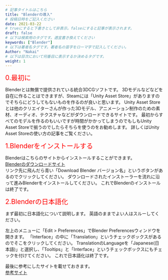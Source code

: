 ```yaml
---
# 記事タイトルはこちら
title: "Blenderの導入"
# 投稿日時をご記入ください
date: 2021-03-22
# trueにすると下書きとして非表示。falseにすると記事が表示されます。
draft: false
# 以下は検索用のタグです。適宜書き換えてください
keywords: ["Blender"]
# 以下は著者名タグです。著者名の苗字をローマ字で記入してください。
Author: "Nakai"
# 以下は目次において何番目に表示するか決めるタグです。
weight: 1
---
```


<span style="font-size: 150%; color: red;">0.最初に</span></n>

Blenderとは無償で提供されている統合3DCGソフトです。
3Dモデルなどなどを自在に作ることはできますが、Steamには「Unity Asset Store」がありますのでそちらにどうしてもないものを作るのが良いと思います。
Unity Asset Storeとは他のクリエイターさんが作った3Dモデル、アニメーション制作のための素材、オーディオ、テクスチャなどがダウンロードできるサイトです。
最初からすべてのモデルを作るのもいいですが時間がかかってしまうのでもしもUnity Asset Storeで揃うのでしたらそちらを使うのをお勧めします。
詳しくはUnity Asset Storeの使い方の記事をご覧ください。

<span style="font-size: 150%; color: red;">1.Blenderをインストールする</span></n>

Blenderはこちらのサイトからインストールすることができます。<br>
[Blenderのダウンロードサイト](https://www.blender.org/download/)<br>
リンク先に飛んだら青い「Download Blender バージョン名」というボタンがあるのでクリックしてください。
ダウンロードされたインストーラーを流れに沿って進みBlenderをインストールしてください。
これでBlenderのインストールは終了です。

<span style="font-size: 150%; color: red;">2.Blenderの日本語化</span></n>

まず最初に日本語化について説明します。
英語のままでよい人はスルーしてください。

左上のメニューに「Edit > Preferences」でBlender Preferencesウィンドウを開きます。
「Interface」の中に「Translation」というチェックボックスがあるのでそこをクリックしてください。
TranslationのLanguageを「Japanese(日本語)」と選択し、「Tooltips」と「Interface」というチェックボックスにもチェックを付けてください。
これで日本語化は終了です。

最後に参考にしたサイトを載せておきます。<br>
[参考サイト](https://udemy.benesse.co.jp/design/3d/blender.html)